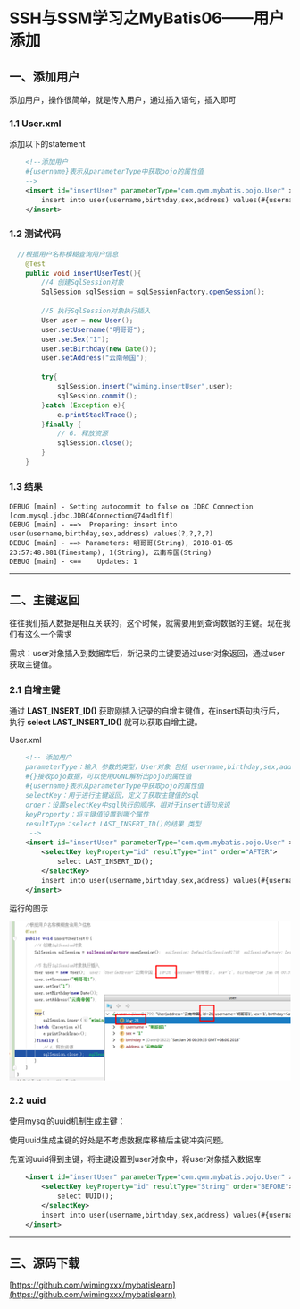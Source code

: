 
# SSH与SSM学习之MyBatis06——用户添加


## 一、添加用户

添加用户，操作很简单，就是传入用户，通过插入语句，插入即可

### 1.1 User.xml

添加以下的statement

```xml
    <!--添加用户
    #{username}表示从parameterType中获取pojo的属性值
    -->
    <insert id="insertUser" parameterType="com.qwm.mybatis.pojo.User" >
        insert into user(username,birthday,sex,address) values(#{username},#{birthday},#{sex},#{address})
    </insert>
```

### 1.2 测试代码

```java
  //根据用户名称模糊查询用户信息
    @Test
    public void insertUserTest(){
        //4 创建SqlSession对象
        SqlSession sqlSession = sqlSessionFactory.openSession();

        //5 执行SqlSession对象执行插入
        User user = new User();
        user.setUsername("明哥哥");
        user.setSex("1");
        user.setBirthday(new Date());
        user.setAddress("云南帝国");

        try{
            sqlSession.insert("wiming.insertUser",user);
            sqlSession.commit();
        }catch (Exception e){
            e.printStackTrace();
        }finally {
            // 6. 释放资源
            sqlSession.close();
        }
    }
```


### 1.3 结果

```
DEBUG [main] - Setting autocommit to false on JDBC Connection [com.mysql.jdbc.JDBC4Connection@74ad1f1f]
DEBUG [main] - ==>  Preparing: insert into user(username,birthday,sex,address) values(?,?,?,?)
DEBUG [main] - ==> Parameters: 明哥哥(String), 2018-01-05 23:57:48.881(Timestamp), 1(String), 云南帝国(String)
DEBUG [main] - <==    Updates: 1
```

----

## 二、主键返回

往往我们插入数据是相互关联的，这个时候，就需要用到查询数据的主键。现在我们有这么一个需求

需求：user对象插入到数据库后，新记录的主键要通过user对象返回，通过user获取主键值。

### 2.1 自增主键

通过 **LAST_INSERT_ID()** 获取刚插入记录的自增主键值，在insert语句执行后，执行 **select LAST_INSERT_ID()** 就可以获取自增主键。

User.xml

```xml
    <!-- 添加用户
    parameterType：输入 参数的类型，User对象 包括 username,birthday,sex,address
    #{}接收pojo数据，可以使用OGNL解析出pojo的属性值
    #{username}表示从parameterType中获取pojo的属性值
    selectKey：用于进行主键返回，定义了获取主键值的sql
    order：设置selectKey中sql执行的顺序，相对于insert语句来说
    keyProperty：将主键值设置到哪个属性
    resultType：select LAST_INSERT_ID()的结果 类型
     -->
    <insert id="insertUser" parameterType="com.qwm.mybatis.pojo.User" >
        <selectKey keyProperty="id" resultType="int" order="AFTER">
            select LAST_INSERT_ID();
        </selectKey>
        insert into user(username,birthday,sex,address) values(#{username},#{birthday},#{sex},#{address})
    </insert>
```

运行的图示

![](../image/06/1.png)


### 2.2 uuid

使用mysql的uuid机制生成主键：

使用uuid生成主键的好处是不考虑数据库移植后主键冲突问题。

先查询uuid得到主键，将主键设置到user对象中，将user对象插入数据库

```xml
    <insert id="insertUser" parameterType="com.qwm.mybatis.pojo.User" >
        <selectKey keyProperty="id" resultType="String" order="BEFORE">
            select UUID();
        </selectKey>
        insert into user(username,birthday,sex,address) values(#{username},#{birthday},#{sex},#{address})
    </insert>
```



---

## 三、源码下载

[https://github.com/wimingxxx/mybatislearn](https://github.com/wimingxxx/mybatislearn)

